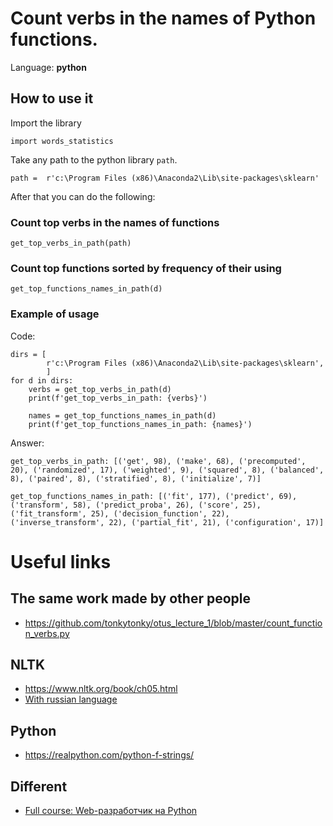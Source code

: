# Count verbs in the names of Python functions.

Language: **python**

## How to use it

Import the library
	
	import words_statistics

Take any path to the python library `path`. 

	path =  r'c:\Program Files (x86)\Anaconda2\Lib\site-packages\sklearn'

After that you can do the following:

### Count top verbs in the names of functions

	get_top_verbs_in_path(path)

### Count top functions sorted by frequency of their using

	get_top_functions_names_in_path(d)

### Example of usage

Code:

	dirs = [
	        r'c:\Program Files (x86)\Anaconda2\Lib\site-packages\sklearn',
	        ]
	for d in dirs:
	    verbs = get_top_verbs_in_path(d)
	    print(f'get_top_verbs_in_path: {verbs}')
	
	    names = get_top_functions_names_in_path(d)
	    print(f'get_top_functions_names_in_path: {names}')

Answer:

	get_top_verbs_in_path: [('get', 98), ('make', 68), ('precomputed', 20), ('randomized', 17), ('weighted', 9), ('squared', 8), ('balanced', 8), ('paired', 8), ('stratified', 8), ('initialize', 7)]
	
	get_top_functions_names_in_path: [('fit', 177), ('predict', 69), ('transform', 58), ('predict_proba', 26), ('score', 25), ('fit_transform', 25), ('decision_function', 22), ('inverse_transform', 22), ('partial_fit', 21), ('configuration', 17)]


# Useful links

## The same work made by other people

* https://github.com/tonkytonky/otus_lecture_1/blob/master/count_function_verbs.py

## NLTK

* https://www.nltk.org/book/ch05.html
* [With russian language](https://www.nltk.org/_modules/nltk/tag.html)

## Python
* https://realpython.com/python-f-strings/

## Different
* [Full course: Web-разработчик на Python](https://otus.ru/lessons/webpython/)


